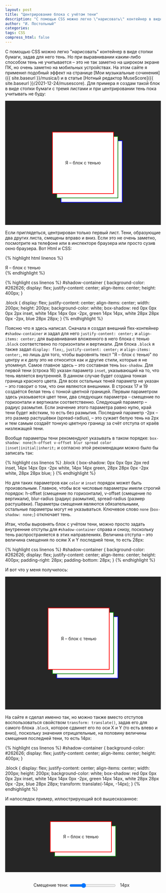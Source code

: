 ```yaml
---
layout: post
title: "Центрирование блока с учётом тени"
description: "С помощью CSS можно легко \"нарисовать\" контейнер в виде стопки бумаги, задав для него тень. Но при выравнивании каким-либо способом тень не учитывается – это не так заметно на широком экране ПК, но очень заметно на мобильных устройствах."
author: "И. Постольный"
categories: 
tags: CSS
compress_html: false
---
```


С помощью CSS можно легко "нарисовать" контейнер в виде стопки бумаги, задав для него тень. Но при выравнивании каким-либо способом тень не учитывается – это не так заметно на широком экране ПК, но очень заметно на мобильных устройствах. На этом сайте я применил подобный эффект на странице [Мои музыкальные сочинения]({{ site.baseurl }}/musica/) и в статье [Нотный редактор MuseScore]({{ site.baseurl }}/2021-12-24/musescore). Для примера я создам такой блок в виде стопки бумаги с тремя листами и при центрировании тень пока учитывать не буду:

<style>
  #shad-container {
    background-color: #262626;
    display: flex;
    justify-content: center;
    align-items: center;
    height: 400px;
    margin-bottom: 1rem;
  }

  .shad-block {
    display: flex;
    justify-content: center;
    align-items: center;
    width: 200px;
    height: 200px;
    background-color: white;
    box-shadow: red 0px 0px 0px 2px inset,
      white 14px 14px 0px -2px,
      green 14px 14px,
      white 28px 28px 0px -2px,
      blue 28px 28px;
  }
</style>

<div id="shad-container">
    <div class="shad-block">Я – блок с тенью</div>
</div>

Если приглядеться, центрирован только первый лист. Тени, образующие два других листа, смещены вправо и вниз. Если это не очень заметно, посмотрите на телефоне или в инспекторе браузера или просто сузив окно браузера. Вот Html и CSS:

{% highlight html linenos %}
<div id="shadow-container">
    <div class="block">Я – блок с тенью</div>
</div>
{% endhighlight %}

{% highlight css linenos %}
#shadow-container {
    background-color: #262626;
    display: flex;
    justify-content: center;
    align-items: center;
    height: 400px;
}

.block {
    display: flex;
    justify-content: center;
    align-items: center;
    width: 200px;
    height: 200px;
    background-color: white;
    box-shadow: red 0px 0px 0px 2px inset,
        white 14px 14px 0px -2px,
        green 14px 14px,
        white 28px 28px 0px -2px,
        blue 28px 28px;
}
{% endhighlight %}

Поясню что я здесь написал. Сначала я создал внешний flex-контейнер `#shadow-container` и задал для него `justify-content: center;` и `align-items: center;` для выравнивания вложенного в него блока с тенью `.block` соответствено по горизонтали и вертикали. Для блока `.block` я также задал `display: flex;`, `justify-content: center;` и `align-items: center;`, но лишь для того, чтобы выровнять текст "Я – блок с тенью" по центру и к делу это не относится как и другие стили, которые я не упомянул. Самое главное здесь – это составная тень `box-shadow`. Для первой тени (строка 16) указан параметр `inset`, указывающий на то, что тень является внутренней. В данном случае будет создана тонкая граница красного цвета. Для всех остальных теней параметр не указан – это говорит о том, что они являются внешними. В строках 17 и 19 создаётся белая тень с тонкой цветной границей. Первым параметром здесь указывается цвет тени, два следующих параметра – смещение по горизонтали и вертикали соответственно. Следующий параметр – радиус размытия. Если значение этого параметра равно нулю, край тени будет жёстким, то есть без размытия. Последний параметр -2px – это размер растушёвки (spread-radius), – это сужает белую тень на 2px и тем самым создаёт тонкую цветную границу за счёт отступа от краёв низлежащей тени.

Вообще параметры тени рекомендуют указывать в таком порядке: `box-shadow: none|h-offset v-offset blur spread color |inset|initial|inherit;` и согласно этой рекомендации можно было бы записать так:

{% highlight css linenos %}
.block {
    box-shadow: 0px 0px 0px 2px red inset,
        14px 14px 0px -2px white,
        14px 14px green,
        28px 28px 0px -2px white,
        28px 28px blue;
}
{% endhighlight %}

Но для таких параметров как `color` и `inset` порядок может быть произвольным. Главное, чтобы все числовые параметры имели строгий порядок: h-offset (смещение по горизонтали), v-offset (смещение по вертикали), blur-radius (радиус размытия), spread-radius (размер растушёвки). Параметры смещения являются обязательными, остальные параметры могут не указываться. Ключевое слово `none` (`box-shadow: none;`) отключает тень.

Итак, чтобы выровнять блок с учётом тени, можно просто задать внутренние отступы для `#shadow-container` справа и снизу, поскольку тень распространяется в этих направлениях. Величина отступа – это величина смещения по осям X и Y последней тени, то есть 28px:

{% highlight css linenos %}
#shadow-container {
    background-color: #262626;
    display: flex;
    justify-content: center;
    align-items: center;
    height: 400px;
    padding-right: 28px;
    padding-bottom: 28px;
}
{% endhighlight %}

И вот что у меня получилось:

<style>
  #shad-container1 {
    background-color: #262626;
    display: flex;
    justify-content: center;
    align-items: center;
    height: 400px;
    padding-right: 28px;
    padding-bottom: 28px;
    margin-bottom: 1rem;
  }

  .shad-block1 {
    display: flex;
    justify-content: center;
    align-items: center;
    width: 200px;
    height: 200px;
    background-color: white;
    box-shadow: red 0px 0px 0px 2px inset,
      white 14px 14px 0px -2px,
      green 14px 14px,
      white 28px 28px 0px -2px,
      blue 28px 28px;
  }
</style>

<div id="shad-container1">
    <div class="shad-block1">Я – блок с тенью</div>
</div>

На сайте я сделал именно так, но можно также вместо отступов воспользоваться свойством `transform: translate()`, задав его для самого блока `.block`, которое сдвинет его по оси X и Y (то есть влево и вниз), поскольку значения отрицательные, на половину величины смещения последней тени, то есть 14px:

{% highlight css linenos %}
#shadow-container {
    background-color: #262626;
    display: flex;
    justify-content: center;
    align-items: center;
    height: 400px;
}

.block {
    display: flex;
    justify-content: center;
    align-items: center;
    width: 200px;
    height: 200px;
    background-color: white;
    box-shadow: red 0px 0px 0px 2px inset,
        white 14px 14px 0px -2px,
        green 14px 14px,
        white 28px 28px 0px -2px,
        blue 28px 28px;
    transform: translate(-14px, -14px);
}
{% endhighlight %}

И напоследок пример, иллюстрирующий всё вышесказанное:

<style>
  #shad-container2 {
    display: flex;
    justify-content: center;
    align-items: center;
    height: 200px;
    background-color: #262626;
    padding-right: 14px;
    padding-bottom: 14px;
    transition: padding 0.3s ease;
  }
  .block2 {
    display: flex;
    justify-content: center;
    align-items: center;
    width: 100%;
    max-width: 200px;
    height: 100px;
    background-color: white;
    box-shadow: 0px 0px 0px 2px red inset,
        14px 14px 0px -2px white,
        14px 14px green;
    transition: box-shadow 0.3s ease;
  }
  .shadow-slider {
    margin: 30px auto;
    text-align: center;
  }
  .shadow-slider input[type="range"] {
    width: 150px;
    margin: 5px 0;
    vertical-align: middle;
  }
  .shadow-slider span {
    display: inline-block;
    width: 50px;
  }
</style>

<div id="shad-container2">
    <div class="block2" id="shadow-box">Я – блок с тенью</div>
</div>
<div class="shadow-slider">
    <label for="offset">Смещение тени:</label>
    <input type="range" id="offset" min="0" max="50" value="14" step="1">
    <span id="offset-value">14px</span>
</div>

<script>
  document.addEventListener("DOMContentLoaded", function() {
    if (typeof jQuery !== "undefined") {
      $(document).ready(function() {
        $('#offset').on('input', function() {
          var offset = Number($(this).val());

          $('#offset-value').text(offset + 'px');
          $('#shadow-box').css('box-shadow', '0px 0px 0px 2px red inset, ' + offset + 'px ' + offset + 'px 0px -2px white, ' + offset + 'px ' + offset + 'px green');

          $('#shad-container2').css('padding-right', offset + 'px');
          $('#shad-container2').css('padding-bottom', offset + 'px');
        });
      });
    } else {
      console.error("jQuery не загружен.");
    }
  });
</script>